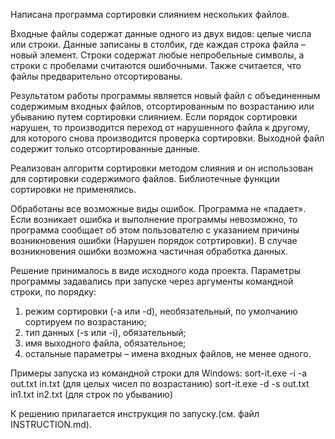 Написана программа сортировки слиянием нескольких файлов.
 
 Входные файлы содержат данные одного из двух видов: целые числа или строки. Данные записаны
в столбик, где каждая строка файла – новый элемент. Строки содержат любые непробельные
символы, а строки с пробелами считаются ошибочными. Также считается, что файлы предварительно
отсортированы.
 
 Результатом работы программы является новый файл с объединенным содержимым
входных файлов, отсортированным по возрастанию или убыванию путем сортировки слиянием.
Если порядок сортировки нарушен, то производится переход от нарушенного файла к другому, для которого снова
производится проверка сортировки. 
Выходной файл содержит только отсортированные данные.
 
 Реализован алгоритм сортировки методом слияния и он использован для сортировки содержимого файлов. 
Библиотечные функции сортировки не применялись.
 
 Обработаны все возможные виды ошибок. Программа не «падает». Если возникает ошибка и выполнение программы невозможно,
то программа сообщает об этом пользователю с указанием причины возникновения ошибки (Нарушен порядок сотртировки). 
В случае возникновения ошибки возможна частичная обработка данных.

 Решение принималось в виде исходного кода проекта.
Параметры программы задавались при запуске через аргументы командной строки, по порядку:
1. режим сортировки (-a или -d), необязательный, по умолчанию сортируем по возрастанию;
2. тип данных (-s или -i), обязательный;
3. имя выходного файла, обязательное;
4. остальные параметры – имена входных файлов, не менее одного.

 Примеры запуска из командной строки для Windows:
sort-it.exe -i -a out.txt in.txt (для целых чисел по возрастанию)
sort-it.exe -d -s out.txt in1.txt in2.txt (для строк по убыванию)

К решению прилагается инструкция по запуску.(см. файл INSTRUCTION.md).

